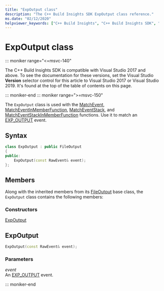```yaml
---
title: "ExpOutput class"
description: "The C++ Build Insights SDK ExpOutput class reference."
ms.date: "02/12/2020"
helpviewer_keywords: ["C++ Build Insights", "C++ Build Insights SDK", "ExpOutput", "throughput analysis", "build time analysis", "vcperf.exe"]
---
```

# ExpOutput class

::: moniker range="<=msvc-140"

The C++ Build Insights SDK is compatible with Visual Studio 2017 and above. To see the documentation for these versions, set the Visual Studio **Version** selector control for this article to Visual Studio 2017 or Visual Studio 2019. It's found at the top of the table of contents on this page.

::: moniker-end
::: moniker range=">=msvc-150"

The `ExpOutput` class is used with the [MatchEvent](../functions/match-event.md), [MatchEventInMemberFunction](../functions/match-event-in-member-function.md), [MatchEventStack](../functions/match-event-stack.md), and [MatchEventStackInMemberFunction](../functions/match-event-stack-in-member-function.md) functions. Use it to match an [EXP_OUTPUT](../event-table.md#exp-output) event.

## Syntax

```cpp
class ExpOutput : public FileOutput
{
public:
    ExpOutput(const RawEvent& event);
};
```

## Members

Along with the inherited members from its [FileOutput](file-output.md) base class, the `ExpOutput` class contains the following members:

### Constructors

[ExpOutput](#exp-output)

## <a name="exp-output"></a> ExpOutput

```cpp
ExpOutput(const RawEvent& event);
```

### Parameters

*event*\
An [EXP_OUTPUT](../event-table.md#exp-output) event.

::: moniker-end
